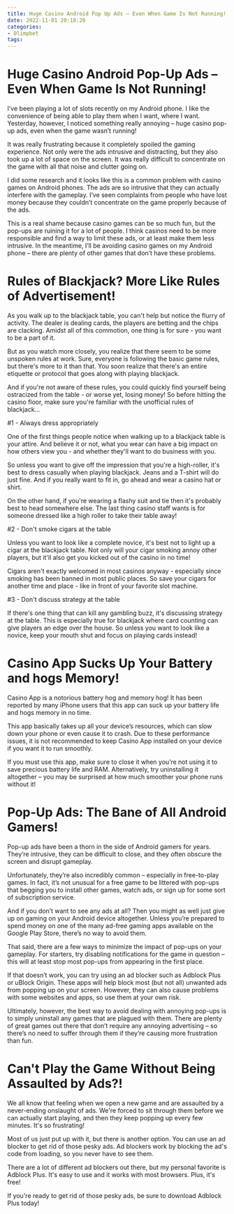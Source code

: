 ```yaml
---
title: Huge Casino Android Pop Up Ads – Even When Game Is Not Running!
date: 2022-11-01 20:18:20
categories:
- Olimpbet
tags:
---
```



#  Huge Casino Android Pop-Up Ads – Even When Game Is Not Running!

I’ve been playing a lot of slots recently on my Android phone. I like the convenience of being able to play them when I want, where I want. Yesterday, however, I noticed something really annoying – huge casino pop-up ads, even when the game wasn’t running!

It was really frustrating because it completely spoiled the gaming experience. Not only were the ads intrusive and distracting, but they also took up a lot of space on the screen. It was really difficult to concentrate on the game with all that noise and clutter going on.

I did some research and it looks like this is a common problem with casino games on Android phones. The ads are so intrusive that they can actually interfere with the gameplay. I’ve seen complaints from people who have lost money because they couldn’t concentrate on the game properly because of the ads.

This is a real shame because casino games can be so much fun, but the pop-ups are ruining it for a lot of people. I think casinos need to be more responsible and find a way to limit these ads, or at least make them less intrusive. In the meantime, I’ll be avoiding casino games on my Android phone – there are plenty of other games that don’t have these problems.

#  Rules of Blackjack? More Like Rules of Advertisement!

As you walk up to the blackjack table, you can't help but notice the flurry of activity. The dealer is dealing cards, the players are betting and the chips are clacking. Amidst all of this commotion, one thing is for sure - you want to be a part of it.

But as you watch more closely, you realize that there seem to be some unspoken rules at work. Sure, everyone is following the basic game rules, but there's more to it than that. You soon realize that there's an entire etiquette or protocol that goes along with playing blackjack.

And if you're not aware of these rules, you could quickly find yourself being ostracized from the table - or worse yet, losing money! So before hitting the casino floor, make sure you're familiar with the unofficial rules of blackjack...

#1 - Always dress appropriately

One of the first things people notice when walking up to a blackjack table is your attire. And believe it or not, what you wear can have a big impact on how others view you - and whether they'll want to do business with you.

So unless you want to give off the impression that you're a high-roller, it's best to dress casually when playing blackjack. Jeans and a T-shirt will do just fine. And if you really want to fit in, go ahead and wear a casino hat or shirt.

On the other hand, if you're wearing a flashy suit and tie then it's probably best to head somewhere else. The last thing casino staff wants is for someone dressed like a high roller to take their table away!

#2 - Don't smoke cigars at the table

Unless you want to look like a complete novice, it's best not to light up a cigar at the blackjack table. Not only will your cigar smoking annoy other players, but it'll also get you kicked out of the casino in no time!

Cigars aren't exactly welcomed in most casinos anyway - especially since smoking has been banned in most public places. So save your cigars for another time and place - like in front of your favorite slot machine.

#3 - Don't discuss strategy at the table

If there's one thing that can kill any gambling buzz, it's discussing strategy at the table. This is especially true for blackjack where card counting can give players an edge over the house. So unless you want to look like a novice, keep your mouth shut and focus on playing cards instead!

#  Casino App Sucks Up Your Battery and hogs Memory!

Casino App is a notorious battery hog and memory hog! It has been reported by many iPhone users that this app can suck up your battery life and hogs memory in no time.

This app basically takes up all your device’s resources, which can slow down your phone or even cause it to crash. Due to these performance issues, it is not recommended to keep Casino App installed on your device if you want it to run smoothly.

If you must use this app, make sure to close it when you’re not using it to save precious battery life and RAM. Alternatively, try uninstalling it altogether – you may be surprised at how much smoother your phone runs without it!

#  Pop-Up Ads: The Bane of All Android Gamers!

Pop-up ads have been a thorn in the side of Android gamers for years. They’re intrusive, they can be difficult to close, and they often obscure the screen and disrupt gameplay.

Unfortunately, they’re also incredibly common – especially in free-to-play games. In fact, it’s not unusual for a free game to be littered with pop-ups that begging you to install other games, watch ads, or sign up for some sort of subscription service.

And if you don’t want to see any ads at all? Then you might as well just give up on gaming on your Android device altogether. Unless you’re prepared to spend money on one of the many ad-free gaming apps available on the Google Play Store, there’s no way to avoid them.

That said, there are a few ways to minimize the impact of pop-ups on your gameplay. For starters, try disabling notifications for the game in question – this will at least stop most pop-ups from appearing in the first place.

If that doesn’t work, you can try using an ad blocker such as Adblock Plus or uBlock Origin. These apps will help block most (but not all) unwanted ads from popping up on your screen. However, they can also cause problems with some websites and apps, so use them at your own risk.

Ultimately, however, the best way to avoid dealing with annoying pop-ups is to simply uninstall any games that are plagued with them. There are plenty of great games out there that don’t require any annoying advertising – so there’s no need to suffer through them if they’re causing more frustration than fun.

#  Can't Play the Game Without Being Assaulted by Ads?!

We all know that feeling when we open a new game and are assaulted by a never-ending onslaught of ads. We're forced to sit through them before we can actually start playing, and then they keep popping up every few minutes. It's so frustrating!

Most of us just put up with it, but there is another option. You can use an ad blocker to get rid of those pesky ads. Ad blockers work by blocking the ad's code from loading, so you never have to see them.

There are a lot of different ad blockers out there, but my personal favorite is Adblock Plus. It's easy to use and it works with most browsers. Plus, it's free!

If you're ready to get rid of those pesky ads, be sure to download Adblock Plus today!